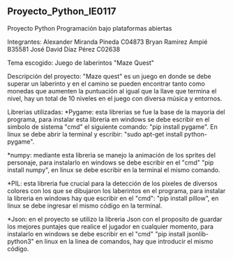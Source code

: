 ## Proyecto_Python_IE0117
Proyecto Python Programación bajo plataformas abiertas

Integrantes: Alexander Miranda Pineda C04873
             Bryan Ramirez Ampié B35581
             José David Díaz Pérez C02638

Tema escogido: Juego de laberintos "Maze Quest"

Descripción del proyecto: "Maze quest" es un juego en donde se debe superar
un laberinto y en el camino se pueden encontrar tanto como monedas que aumenten
la puntuación al igual que la llave que termina el nivel, hay un total de 10
niveles en el juego con diversa música y entornos.

Librerias utilizadas:
  *Pygame: esta librerias se fue la base de la mayoria del programa,
           para instalar esta libreria en windows se debe escribir en
           el simbolo de sistema "cmd" el siguiente comando:
           "pip install pygame". En linux se debe abrir la terminal
           y escribir: "sudo apt-get install python-pygame".

  *numpy: mediante esta libreria se manejo la animación de los sprites del
          personaje, para instalarlo en windows se debe escribir en el "cmd"
          "pip install numpy", en linux se debe escribir en la terminal el
          mismo comando.

  *PIL: esta libreria fue crucial para la detección de los pixeles de diversos
        colores con los que se dibujaron los laberintos en el programa, para
        instalar la libreria en windows hay que escribir en el "cmd":
        "pip install pillow", en linux se debe ingresar el mismo código
        en la terminal.

  *Json: en el proyecto se utilizo la libreria Json con el proposito de guardar
         los mejores puntajes que realice el jugador en cualquier momento,
         para instalarlo en windows se debe escribir en el "cmd"
         "pip install jsonlib-python3" en linux en la linea de comandos, hay
         que introducir el mismo código.

